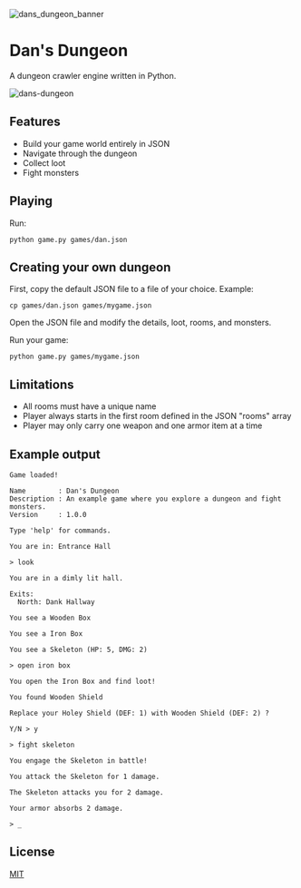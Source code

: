 
![dans_dungeon_banner](https://github.com/user-attachments/assets/babaeb5e-9a46-48a8-b812-65f0caf5f456)

# Dan's Dungeon

A dungeon crawler engine written in Python.

![dans-dungeon](https://github.com/user-attachments/assets/b86c7486-b576-4019-a7c2-f0017e63b42c)

## Features

* Build your game world entirely in JSON
* Navigate through the dungeon
* Collect loot
* Fight monsters

## Playing

Run:

`python game.py games/dan.json`

## Creating your own dungeon

First, copy the default JSON file to a file of your choice. Example:

`cp games/dan.json games/mygame.json`

Open the JSON file and modify the details, loot, rooms, and monsters.

Run your game:

`python game.py games/mygame.json`

## Limitations

* All rooms must have a unique name
* Player always starts in the first room defined in the JSON "rooms" array
* Player may only carry one weapon and one armor item at a time

## Example output

```
Game loaded!

Name        : Dan's Dungeon
Description : An example game where you explore a dungeon and fight monsters.
Version     : 1.0.0

Type 'help' for commands.

You are in: Entrance Hall

> look

You are in a dimly lit hall.

Exits:
  North: Dank Hallway

You see a Wooden Box

You see a Iron Box

You see a Skeleton (HP: 5, DMG: 2)

> open iron box

You open the Iron Box and find loot!

You found Wooden Shield

Replace your Holey Shield (DEF: 1) with Wooden Shield (DEF: 2) ?

Y/N > y

> fight skeleton

You engage the Skeleton in battle!

You attack the Skeleton for 1 damage.

The Skeleton attacks you for 2 damage.

Your armor absorbs 2 damage.

> _
```

## License

[MIT](https://mit-license.org)
